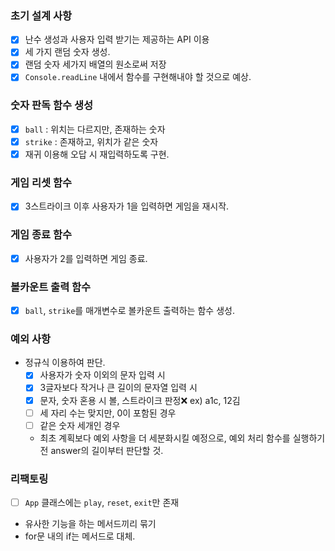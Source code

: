 ### 초기 설계 사항

- [x] 난수 생성과 사용자 입력 받기는 제공하는 API 이용
- [x] 세 가지 랜덤 숫자 생성.
- [x] 랜덤 숫자 세가지 배열의 원소로써 저장
- [x] `Console.readLine` 내에서 함수를 구현해내야 할 것으로 예상.

### 숫자 판독 함수 생성

- [x] `ball` : 위치는 다르지만, 존재하는 숫자
- [x] `strike` : 존재하고, 위치가 같은 숫자
- [x] 재귀 이용해 오답 시 재입력하도록 구현.

### 게임 리셋 함수

- [x] 3스트라이크 이후 사용자가 1을 입력하면 게임을 재시작.

### 게임 종료 함수

- [x] 사용자가 2를 입력하면 게임 종료.

### 볼카운트 출력 함수

- [x] `ball`, `strike`를 매개변수로 볼카운트 출력하는 함수 생성.

### 예외 사항

- 정규식 이용하여 판단.
  - [x] 사용자가 숫자 이외의 문자 입력 시
  - [x] 3글자보다 작거나 큰 길이의 문자열 입력 시
  - [x] 문자, 숫자 혼용 시 볼, 스트라이크 판정❌ ex) a1c, 12김
  - [ ] 세 자리 수는 맞지만, 0이 포함된 경우
  - [ ] 같은 숫자 세개인 경우
  - 최초 계획보다 예외 사항을 더 세분화시킬 예정으로, 예외 처리 함수를 실행하기 전 answer의 길이부터 판단할 것.

### 리팩토링

- [ ] `App` 클래스에는 `play`, `reset`, `exit`만 존재
- 유사한 기능을 하는 메서드끼리 묶기
- for문 내의 if는 메서드로 대체.
